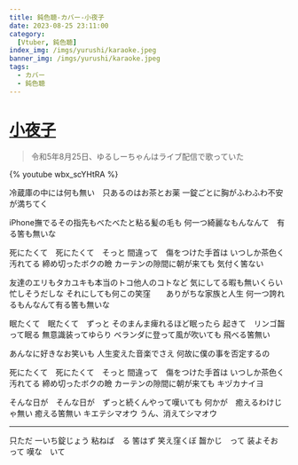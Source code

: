 ```yaml
---
title: 鈍色聴-カバー-小夜子
date: 2023-08-25 23:11:00
category:
  [Vtuber, 鈍色聴]
index_img: /imgs/yurushi/karaoke.jpeg
banner_img: /imgs/yurushi/karaoke.jpeg
tags:
  - カバー
  - 鈍色聴
---
```


<script src='/js/diy/resize-ifram.js'></script>

# [小夜子](https://www.youtube.com/watch?v=dHm6BjJqIsE&t=0s)

> 令和5年8月25日、ゆるしーちゃんはライブ配信で歌っていた

{% youtube wbx_scYHtRA %}

冷蔵庫の中には何も無い　只あるのはお茶とお薬
一錠ごとに胸がふわふわ不安が満ちてく

iPhone撫でるその指先もべたべたと粘る髪の毛も
何一つ綺麗なもんなんて　有る筈も無いな

死にたくて　死にたくて　そっと
間違って　傷をつけた手首は
いつしか茶色く汚れてる
締め切ったボクの瞼
カーテンの隙間に朝が来ても
気付く筈ない

友達のエリもタカユキも本当のトコ他人のコトなど
気にしてる暇も無いくらい忙しそうだしな
それにしても何この笑窪　　ありがちな家族と人生
何一つ誇れるもんなんて有る筈も無いな

眠たくて　眠たくて　ずっと
そのまんま痺れるほど眠ったら
起きて　リンゴ齧って眠る
無意識装ってゆらり
ベランダに登って風が吹いても
飛べる筈無い

あんなに好きなお笑いも
人生変えた音楽でさえ
何故に僕の事を否定するの

死にたくて　死にたくて　そっと
間違って　傷をつけた手首は
いつしか茶色く汚れてる
締め切ったボクの瞼
カーテンの隙間に朝が来ても
キヅカナイヨ

そんな日が　そんな日が　ずっと続くんやって嘆いても
何かが　癒えるわけじゃ無い
癒える筈無い
キエテシマオウ
うん、消えてシマオウ

- - -

只ただ
一いち錠じょう
粘ねば　る
筈はず
笑え窪くぼ
齧かじ　って
装よそお　って
嘆な　いて
